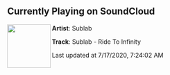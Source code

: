 ## Currently Playing on SoundCloud

[<img align="left" width="100" src="https://i1.sndcdn.com/artworks-knDxH2DsQMh8O66z-fpAKOA-t50x50.jpg">](https://soundcloud.com/sublabmusic/sublab-ride-to-infinity)

**Artist**: Sublab 

**Track**: Sublab - Ride To Infinity

Last updated at 7/17/2020, 7:24:02 AM
